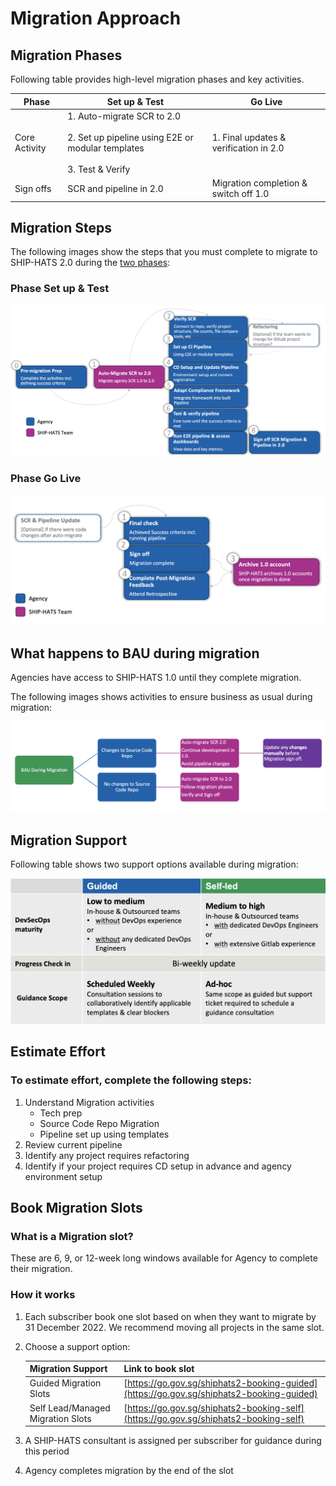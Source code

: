 # Migration Approach







## Migration Phases

Following table provides high-level migration phases and key activities. 



|Phase|Set up & Test|Go Live|
|---|---|---|
|Core Activity|1. Auto-migrate SCR to 2.0<br><br> 2. Set up pipeline using E2E or modular templates<br><br>3. Test & Verify|1. Final updates & verification in 2.0|
|Sign offs|SCR and pipeline in 2.0|Migration completion & switch off 1.0|

## Migration Steps


The following images show the steps that you must complete to migrate to SHIP-HATS 2.0 during the [two phases](#migration-phases):

### Phase Set up & Test

![Migration Steps](./images/migration-steps.png)

### Phase Go Live

![Migration Steps](./images/migration-steps-go-live.png)

## What happens to BAU during migration

Agencies have access to SHIP-HATS 1.0 until they complete migration. 

The following images shows activities to ensure business as usual during migration: 

![Migration BAU](./images/migration-bau.png)

## Migration Support

Following table shows two support options available during migration:

![Migration Support](./images/migration-support.png ':size=80%')

## Estimate Effort

### To estimate effort, complete the following steps:

1. Understand Migration activities
    - Tech prep
    - Source Code Repo Migration
    - Pipeline set up using templates
1. Review current pipeline
1. Identify any project requires refactoring
1. Identify if your project requires CD setup in advance and agency environment setup

## Book Migration Slots

### What is a Migration slot?

These are 6, 9, or 12-week long windows available for Agency to complete their migration.

### How it works
1. Each subscriber book one slot based on when they want to migrate by 31 December 2022. We recommend moving all projects in the same slot.
1. Choose a support option:
    
    |Migration Support|Link to book slot|
    |---|---|
    |Guided Migration Slots|[https://go.gov.sg/shiphats2-booking-guided](https://go.gov.sg/shiphats2-booking-guided)
    Self Lead/Managed Migration Slots|[https://go.gov.sg/shiphats2-booking-self](https://go.gov.sg/shiphats2-booking-self)
1. A SHIP-HATS consultant is assigned per subscriber for guidance during this period
1. Agency completes migration by the end of the slot

